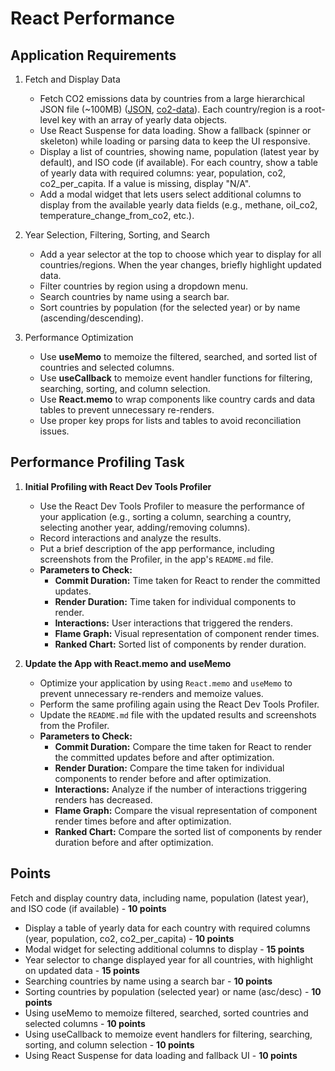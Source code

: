 # React Performance

## Application Requirements

1. Fetch and Display Data
   - Fetch CO2 emissions data by countries from a large hierarchical JSON file (~100MB) ([JSON](https://nyc3.digitaloceanspaces.com/owid-public/data/co2/owid-co2-data.json), [co2-data](https://github.com/owid/co2-data)). Each country/region is a root-level key with an array of yearly data objects.
   - Use React Suspense for data loading. Show a fallback (spinner or skeleton) while loading or parsing data to keep the UI responsive.
   - Display a list of countries, showing name, population (latest year by default), and ISO code (if available). For each country, show a table of yearly data with required columns: year, population, co2, co2_per_capita. If a value is missing, display "N/A".
   - Add a modal widget that lets users select additional columns to display from the available yearly data fields (e.g., methane, oil_co2, temperature_change_from_co2, etc.).

2. Year Selection, Filtering, Sorting, and Search
   - Add a year selector at the top to choose which year to display for all countries/regions. When the year changes, briefly highlight updated data.
   - Filter countries by region using a dropdown menu.
   - Search countries by name using a search bar.
   - Sort countries by population (for the selected year) or by name (ascending/descending).

3. Performance Optimization
   - Use **useMemo** to memoize the filtered, searched, and sorted list of countries and selected columns.
   - Use **useCallback** to memoize event handler functions for filtering, searching, sorting, and column selection.
   - Use **React.memo** to wrap components like country cards and data tables to prevent unnecessary re-renders.
   - Use proper key props for lists and tables to avoid reconciliation issues.

## Performance Profiling Task

1. **Initial Profiling with React Dev Tools Profiler**
   - Use the React Dev Tools Profiler to measure the performance of your application (e.g., sorting a column, searching a country, selecting another year, adding/removing columns).
   - Record interactions and analyze the results.
   - Put a brief description of the app performance, including screenshots from the Profiler, in the app's `README.md` file.
   - **Parameters to Check:**
     - **Commit Duration:** Time taken for React to render the committed updates.
     - **Render Duration:** Time taken for individual components to render.
     - **Interactions:** User interactions that triggered the renders.
     - **Flame Graph:** Visual representation of component render times.
     - **Ranked Chart:** Sorted list of components by render duration.

2. **Update the App with React.memo and useMemo**
   - Optimize your application by using `React.memo` and `useMemo` to prevent unnecessary re-renders and memoize values.
   - Perform the same profiling again using the React Dev Tools Profiler.
   - Update the `README.md` file with the updated results and screenshots from the Profiler.
   - **Parameters to Check:**
     - **Commit Duration:** Compare the time taken for React to render the committed updates before and after optimization.
     - **Render Duration:** Compare the time taken for individual components to render before and after optimization.
     - **Interactions:** Analyze if the number of interactions triggering renders has decreased.
     - **Flame Graph:** Compare the visual representation of component render times before and after optimization.
     - **Ranked Chart:** Compare the sorted list of components by render duration before and after optimization.

## Points

Fetch and display country data, including name, population (latest year), and ISO code (if available) - **10 points**

- Display a table of yearly data for each country with required columns (year, population, co2, co2_per_capita) - **10 points**
- Modal widget for selecting additional columns to display - **15 points**
- Year selector to change displayed year for all countries, with highlight on updated data - **15 points**
- Searching countries by name using a search bar - **10 points**
- Sorting countries by population (selected year) or name (asc/desc) - **10 points**
- Using useMemo to memoize filtered, searched, sorted countries and selected columns - **10 points**
- Using useCallback to memoize event handlers for filtering, searching, sorting, and column selection - **10 points**
- Using React Suspense for data loading and fallback UI - **10 points**
